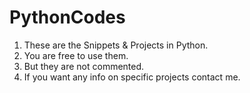 # PythonCodes

1. These are the Snippets & Projects in Python.
2. You are free to use them.
3. But they are not commented.
4. If you want any info on specific projects contact me.
